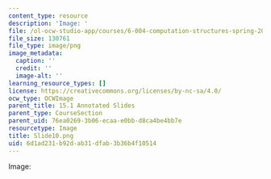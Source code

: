 ```yaml
---
content_type: resource
description: 'Image: '
file: /ol-ocw-studio-app/courses/6-004-computation-structures-spring-2017/6d1ad231b92dab31dfab3b36b4f10514_Slide10.png
file_size: 130761
file_type: image/png
image_metadata:
  caption: ''
  credit: ''
  image-alt: ''
learning_resource_types: []
license: https://creativecommons.org/licenses/by-nc-sa/4.0/
ocw_type: OCWImage
parent_title: 15.1 Annotated Slides
parent_type: CourseSection
parent_uid: 76ea0269-3b06-ecaa-e0bb-d8ca4be4bb7e
resourcetype: Image
title: Slide10.png
uid: 6d1ad231-b92d-ab31-dfab-3b36b4f10514
---
```

Image: 